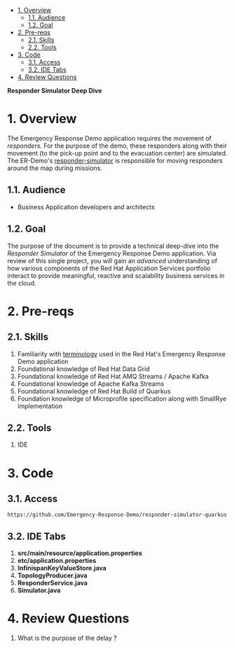 - [1. Overview](#1-overview)
  - [1.1. Audience](#11-audience)
  - [1.2. Goal](#12-goal)
- [2. Pre-reqs](#2-pre-reqs)
  - [2.1. Skills](#21-skills)
  - [2.2. Tools](#22-tools)
- [3. Code](#3-code)
  - [3.1. Access](#31-access)
  - [3.2. IDE Tabs](#32-ide-tabs)
- [4. Review Questions](#4-review-questions)

**Responder Simulator Deep Dive**

# 1. Overview
The Emergency Response Demo application requires the movement of *responders*.  For the purpose of the demo, these responders along with their movement (to the pick-up point and to the evacuation center) are simulated.  The ER-Demo's [responder-simulator](https://github.com/Emergency-Response-Demo/responder-simulator-quarkus) is responsible for moving responders around the map during missions.

## 1.1. Audience
- Business Application developers and architects

## 1.2. Goal
The purpose of the document is to provide a technical deep-dive into the *Responder Simulator* of the Emergency Response Demo application.  Via review of this single project, you will gain an *advanced* understanding of how various components of the Red Hat Application Services portfolio interact to provide meaningful, reactive and scalability business services in the cloud.

# 2. Pre-reqs
## 2.1. Skills
1. Familiarity with [terminology](gettingstarted.md#13-scenario--terminology) used in the Red Hat's Emergency Response Demo application
2. Foundational knowledge of Red Hat Data Grid
3. Foundational knowledge of Red Hat AMQ Streams / Apache Kafka
4. Foundational knowledge of Apache Kafka Streams
5. Foundational knowledge of Red Hat Build of Quarkus
6. Foundation knowledge of Microprofile specification along with SmallRye implementation
   
## 2.2. Tools
1. IDE

# 3. Code

## 3.1. Access

`````
https://github.com/Emergency-Response-Demo/responder-simulator-quarkus
`````

## 3.2. IDE Tabs
1. **src/main/resource/application.properties**
2. **etc/application.properties**
3. **InfinispanKeyValueStore.java**
4. **TopologyProducer.java**
5. **ResponderService.java**
6. **Simulator.java**

# 4. Review Questions
1. What is the purpose of the delay ?
